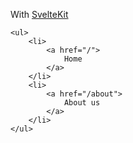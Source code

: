 With <a href="https://kit.svelte.dev/docs/routing#pages">SvelteKit</a>

```svelte
<ul>
    <li>
        <a href="/">
            Home
        </a>
    </li>
    <li>
        <a href="/about">
            About us
        </a>
    </li>
</ul>
```
